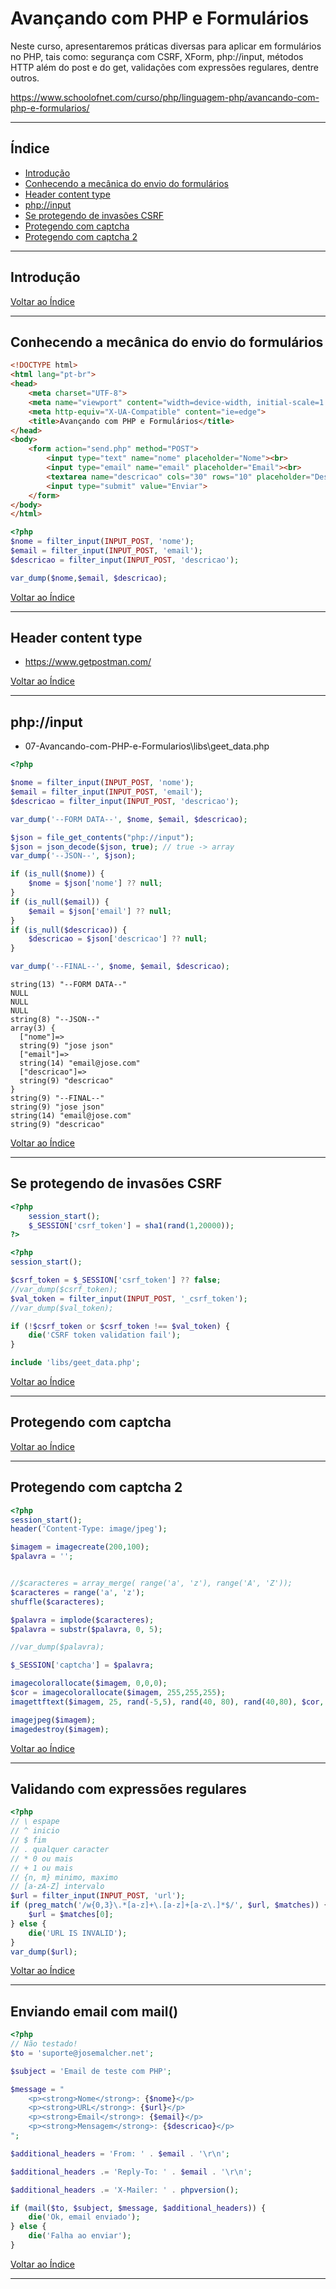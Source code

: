 # Avançando com PHP e Formulários

Neste curso, apresentaremos práticas diversas para aplicar em formulários no PHP, tais como: segurança com CSRF, XForm, php://input, métodos HTTP além do post e do get, validações com expressões regulares, dentre outros.

<https://www.schoolofnet.com/curso/php/linguagem-php/avancando-com-php-e-formularios/>

---

## <a name="indice">Índice</a>

- [Introdução](#parte1)   
- [Conhecendo a mecânica do envio do formulários](#parte2)   
- [Header content type](#parte3)   
- [php://input](#parte5)   
- [Se protegendo de invasões CSRF](#parte6)   
- [Protegendo com captcha](#parte7)   
- [Protegendo com captcha 2](#parte8)   

---

## <a name="parte1">Introdução</a>


[Voltar ao Índice](#indice)

---

## <a name="parte2">Conhecendo a mecânica do envio do formulários</a>

```html
<!DOCTYPE html>
<html lang="pt-br">
<head>
    <meta charset="UTF-8">
    <meta name="viewport" content="width=device-width, initial-scale=1.0">
    <meta http-equiv="X-UA-Compatible" content="ie=edge">
    <title>Avançando com PHP e Formulários</title>
</head>
<body>
    <form action="send.php" method="POST">
        <input type="text" name="nome" placeholder="Nome"><br>
        <input type="email" name="email" placeholder="Email"><br>
        <textarea name="descricao" cols="30" rows="10" placeholder="Descrição"></textarea><br>
        <input type="submit" value="Enviar">
    </form>
</body>
</html>
```

```php
<?php
$nome = filter_input(INPUT_POST, 'nome');
$email = filter_input(INPUT_POST, 'email');
$descricao = filter_input(INPUT_POST, 'descricao');

var_dump($nome,$email, $descricao);
```

[Voltar ao Índice](#indice)

---

## <a name="parte3">Header content type</a>

- https://www.getpostman.com/


[Voltar ao Índice](#indice)

---

## <a name="parte5">php://input</a>

- 07-Avancando-com-PHP-e-Formularios\libs\geet_data.php

```php
<?php

$nome = filter_input(INPUT_POST, 'nome');
$email = filter_input(INPUT_POST, 'email');
$descricao = filter_input(INPUT_POST, 'descricao');

var_dump('--FORM DATA--', $nome, $email, $descricao);

$json = file_get_contents("php://input");
$json = json_decode($json, true); // true -> array
var_dump('--JSON--', $json);

if (is_null($nome)) {
    $nome = $json['nome'] ?? null;
}
if (is_null($email)) {
    $email = $json['email'] ?? null;
}
if (is_null($descricao)) {
    $descricao = $json['descricao'] ?? null;
}

var_dump('--FINAL--', $nome, $email, $descricao);
```

```
string(13) "--FORM DATA--"
NULL
NULL
NULL
string(8) "--JSON--"
array(3) {
  ["nome"]=>
  string(9) "jose json"
  ["email"]=>
  string(14) "email@jose.com"
  ["descricao"]=>
  string(9) "descricao"
}
string(9) "--FINAL--"
string(9) "jose json"
string(14) "email@jose.com"
string(9) "descricao"

```

[Voltar ao Índice](#indice)

---

## <a name="parte6">Se protegendo de invasões CSRF</a>


```php
<?php
    session_start();
    $_SESSION['csrf_token'] = sha1(rand(1,20000));
?>
```

```php
<?php
session_start();

$csrf_token = $_SESSION['csrf_token'] ?? false;
//var_dump($csrf_token);
$val_token = filter_input(INPUT_POST, '_csrf_token');
//var_dump($val_token);

if (!$csrf_token or $csrf_token !== $val_token) {
    die('CSRF token validation fail');
}

include 'libs/geet_data.php';

```

[Voltar ao Índice](#indice)

---

## <a name="parte7">Protegendo com captcha</a>


[Voltar ao Índice](#indice)

---

## <a name="parte8">Protegendo com captcha 2</a>

```php
<?php
session_start();
header('Content-Type: image/jpeg');

$imagem = imagecreate(200,100);
$palavra = '';


//$caracteres = array_merge( range('a', 'z'), range('A', 'Z'));
$caracteres = range('a', 'z');
shuffle($caracteres);

$palavra = implode($caracteres);
$palavra = substr($palavra, 0, 5);

//var_dump($palavra);

$_SESSION['captcha'] = $palavra;

imagecolorallocate($imagem, 0,0,0);
$cor = imagecolorallocate($imagem, 255,255,255);
imagettftext($imagem, 25, rand(-5,5), rand(40, 80), rand(40,80), $cor, __DIR__.'/font.ttf', $palavra );

imagejpeg($imagem);
imagedestroy($imagem);
```

[Voltar ao Índice](#indice)

---

## <a name="parte9">Validando com expressões regulares</a>

```php
<?php
// \ espape
// ^ inicio
// $ fim
// . qualquer caracter
// * 0 ou mais
// + 1 ou mais
// {n, m} minimo, maximo
// [a-zA-Z] intervalo
$url = filter_input(INPUT_POST, 'url');
if (preg_match('/w{0,3}\.*[a-z]+\.[a-z]+[a-z\.]*$/', $url, $matches)) {
    $url = $matches[0];
} else {
    die('URL IS INVALID');
}
var_dump($url);
```

[Voltar ao Índice](#indice)

---

## <a name="parte10">Enviando email com mail()</a>

```php
<?php
// Não testado!
$to = 'suporte@josemalcher.net';

$subject = 'Email de teste com PHP';

$message = "
    <p><strong>Nome</strong>: {$nome}</p>
    <p><strong>URL</strong>: {$url}</p>
    <p><strong>Email</strong>: {$email}</p>
    <p><strong>Mensagem</strong>: {$descricao}</p>
";

$additional_headers = 'From: ' . $email . '\r\n';

$additional_headers .= 'Reply-To: ' . $email . '\r\n';

$additional_headers .= 'X-Mailer: ' . phpversion();

if (mail($to, $subject, $message, $additional_headers)) {
    die('Ok, email enviado');
} else {
    die('Falha ao enviar');
}
```

[Voltar ao Índice](#indice)

---
